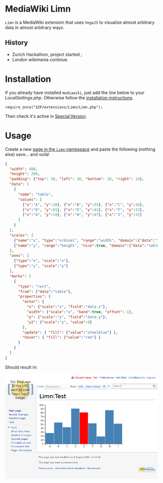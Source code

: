 MediaWiki Limn
==============

`Limn` is a MediaWiki extension that uses `VegaJS` to visualize almost arbitrary data in almost arbitrary ways.

## History 

* Zurich Hackathon, project started ;
* London wikimania continue.

# Installation

If you already have installed `mediawiki`, just add the line below to your _LocalSettings.php_. Otherwise follow the [installation instructions](https://www.mediawiki.org/wiki/Manual:Installing_MediaWiki).

```
require_once("$IP/extensions/Limn/Limn.php");
```

Then check it's active in [Special:Version](http://wiki.example.com/index.php/Special:Version).

# Usage

Create a new [page in the `Limn` namespace](http://wiki.example.com/index.php/Limn:TestPage) and paste the following (nothing else) save… and voilà!


```json
{
  "width": 400,
  "height": 200,
  "padding": {"top": 10, "left": 30, "bottom": 20, "right": 10},
  "data": [
    {
      "name": "table",
      "values": [
        {"x":"A", "y":28}, {"x":"B", "y":55}, {"x":"C", "y":43},
        {"x":"D", "y":91}, {"x":"E", "y":81}, {"x":"F", "y":53},
        {"x":"G", "y":19}, {"x":"H", "y":87}, {"x":"I", "y":52}
      ]
    }
  ],
  "scales": [
    {"name":"x", "type":"ordinal", "range":"width", "domain":{"data":"table", "field":"data.x"}},
    {"name":"y", "range":"height", "nice":true, "domain":{"data":"table", "field":"data.y"}}
  ],
  "axes": [
    {"type":"x", "scale":"x"},
    {"type":"y", "scale":"y"}
  ],
  "marks": [
    {
      "type": "rect",
      "from": {"data":"table"},
      "properties": {
        "enter": {
          "x": {"scale":"x", "field":"data.x"},
          "width": {"scale":"x", "band":true, "offset":-1},
          "y": {"scale":"y", "field":"data.y"},
          "y2": {"scale":"y", "value":0}
        },
        "update": { "fill": {"value":"steelblue"} },
        "hover": { "fill": {"value":"red"} }
      }
    }
  ]
}
```

Should result in:

![preview](preview.png)